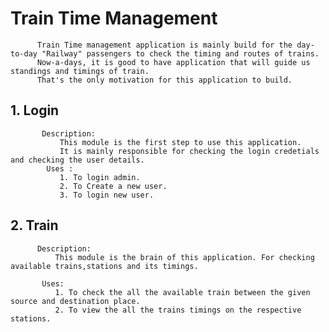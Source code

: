 
# Train Time Management

          Train Time management application is mainly build for the day-to-day "Railway" passengers to check the timing and routes of trains.
          Now-a-days, it is good to have application that will guide us standings and timings of train.
          That's the only motivation for this application to build.
## 1. Login 
              
           Description:
               This module is the first step to use this application.
               It is mainly responsible for checking the login credetials and checking the user details.
            Uses : 
               1. To login admin.
               2. To Create a new user.
               3. To login new user.
 ## 2. Train 
          Description:
              This module is the brain of this application. For checking available trains,stations and its timings.
           
           Uses:
              1. To check the all the available train between the given source and destination place.
              2. To view the all the trains timings on the respective stations.
              
